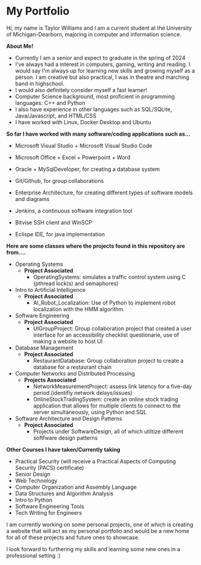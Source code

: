 # My Portfolio
Hi, my name is Taylor Williams and I am a current student at the University of Michigan-Dearborn, majoring in computer and information science.


**About Me!**
- Currently I am a senior and expect to graduate in the spring of 2024 
- I've always had a interest in computers, gaming, writing and reading. I would say I'm always up for learning new skills and growing myself as a person. I am creative but also practical, I was in theatre and marching band in highschool.
- I would also definitely consider myself a fast learner!
- Computer Science background, most proficient in programming languages: C++ and Python 
- I also have experience in other languages such as SQL/SQLite, Java/Javascript, and HTML/CSS
- I have worked with Linux, Docker Desktop and Ubuntu 


**So far I have worked with many software/coding applications such as...**
- Microsoft Visual Studio + Microsoft Visual Studio Code
- Microsoft Office + Excel + Powerpoint + Word
- Oracle + MySqlDeveloper, for creating a database system
- Git/Github, for group collaborations

- Enterprise Architecture, for creating different types of software models and diagrams
- Jenkins, a continuous software integration tool
- Bitvise SSH client and WinSCP
- Eclispe IDE, for java implementation


**Here are some classes where the projects found in this repository are from....**

- Operating Systems 
   - **Project Associated**
       - OperatingSystems: simulates a traffic control system using C (pthread lock(s) and semaphores)
- Intro to Artificial Intelligence
   - **Project Associated**
       - AI_Robot_Localization: Use of Python to implement robot localization with the HMM algorithm.
- Software Engineering
   - **Project Associated**
       - UIGroupProject: Group collaboration project that created a user interface for an accessibility checklist questionarie, use of making a website to host UI
- Database Management 
   - **Project Associated**
       - RestaurantDatabase: Group collaboration project to create a database for a restaurant chain
- Computer Networks and Distributed Processing
   - **Projects Associated**
      - NetworkMeasurementProject: assess link latency for a five-day period (identifiy network delays/issues)
      - OnlineStockTradingSystem: create an online stock trading application that allows for multiple clients to connect to the server simultaneously, using Python 
      and SQL
- Software Architecture and Design Patterns
   - **Project Associated**
      - Projects under SoftwareDesign, all of which utiltize different softfware design patterns


**Other Courses I have taken/Currently taking**
- Practical Security (will receive a Practical Aspects of Computing Security (PACS) certificate)
- Senior Design
- Web Technology
- Computer Organization and Assembly Language
- Data Structures and Algorithm Analysis
- Intro to Python
- Software Engineering Tools
- Tech Writing for Engineers



I am currently working on some personal projects, one of which is creating a website that will act as my personal portfolio and would be a new home for all of these projects and future ones to showcase. 

I look forward to furthering my skills and learning some new ones in a professional setting :)

